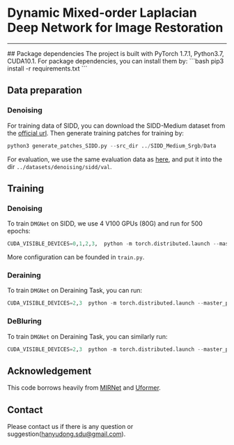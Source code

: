 # Dynamic Mixed-order Laplacian Deep Network for Image Restoration
<hr>
## Package dependencies
The project is built with PyTorch 1.7.1, Python3.7, CUDA10.1. For package dependencies, you can install them by:
```bash
pip3 install -r requirements.txt
```

## Data preparation 
### Denoising
For training data of SIDD, you can download the SIDD-Medium dataset from the [official url](https://www.eecs.yorku.ca/~kamel/sidd/dataset.php).
Then generate training patches for training by:
```python
python3 generate_patches_SIDD.py --src_dir ../SIDD_Medium_Srgb/Data
```
For evaluation, we use the same evaluation data as [here](https://drive.google.com/drive/folders/1j5ESMU0HJGD-wU6qbEdnt569z7sM3479), and put it into the dir `../datasets/denoising/sidd/val`.

## Training
### Denoising
To train `DMGNet` on SIDD, we use 4 V100 GPUs (80G) and run for 500 epochs:

```python
CUDA_VISIBLE_DEVICES=0,1,2,3,  python -m torch.distributed.launch --master_port 50000 --nproc_per_node=4  ../Denoise/train.py
```

More configuration can be founded in `train.py`.


### Deraining

To train `DMGNet` on Deraining Task, you can run:

```python
CUDA_VISIBLE_DEVICES=2,3  python -m torch.distributed.launch --master_port 50004 --nproc_per_node=2  ../Derain/train.py
```

### DeBluring

To train `DMGNet` on Deraining Task, you can similarly run:

```python
CUDA_VISIBLE_DEVICES=2,3  python -m torch.distributed.launch --master_port 50005 --nproc_per_node=2  ../Deblur/train.py
```

## Acknowledgement

This code borrows heavily from [MIRNet](https://github.com/swz30/MIRNet) and [Uformer](https://github.com/ZhendongWang6/Uformer).


## Contact
Please contact us if there is any question or suggestion(hanyudong.sdu@gmail.com).
